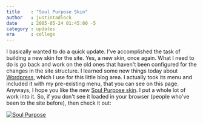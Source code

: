 ```yaml
---
title    : "Soul Purpose Skin"
author   : justintadlock
date     : 2005-05-24 01:45:00 -5
category : updates
era      : college
---
```


I basically wanted to do a quick update.  I've accomplished the task of building a new skin for the site.  Yes, a new skin, once again.  What I need to do is go back and work on the old ones that haven't been configured for the changes in the site structure.  I learned some new things today about <a href="http://www.wordpress.org" rel="external"> Wordpress</a>, which I use for this little blog area.  I actually took its menu and included it with my pre-existing menu, that you can see on this page.  Anyways, I hope you like the new <a href="http://www.dark-autumn.com/skins/style.php?set=13"> Soul Purpose skin</a>.  I put a whole lot of work into it.  So, if you don't see it loaded in your browser (people who've been to the site before), then check it out:

<a href="http://www.dark-autumn.com/skins/style.php?set=13"><img src="http://www.dark-autumn.com/skins/images/SoulPurposeSkin00.jpg" alt="Soul Purpose"/></a>

